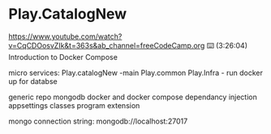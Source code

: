 # Play.CatalogNew
https://www.youtube.com/watch?v=CqCDOosvZIk&t=363s&ab_channel=freeCodeCamp.org
⌨️ (3:26:04) Introduction to Docker Compose



micro services:
Play.catalogNew -main
Play.common
Play.Infra - run docker up for databse


generic repo
mongodb
docker and docker compose
dependancy injection
appsettings classes
program extension

mongo connection string:
mongodb://localhost:27017
